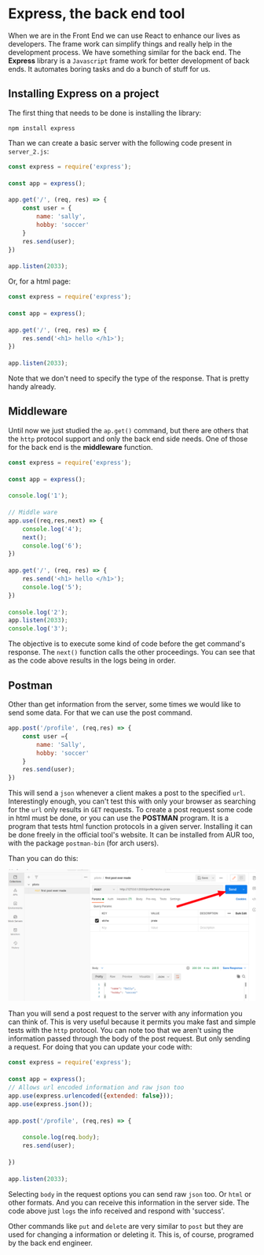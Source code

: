 # Express, the back end tool
When we are in the Front End we can use React to enhance our lives as developers. The frame work can simplify things and really help in the development process. We have something similar for the back end. The **Express** library is a `Javascript` frame work for better development of back ends. It automates boring tasks and do a bunch of stuff for us.

## Installing Express on a project
The first thing that needs to be done is installing the library:

```
npm install express
```

Than we can create a basic server with the following code present in `server_2.js`:

```javascript
const express = require('express');

const app = express();

app.get('/', (req, res) => {
	const user = {
		name: 'sally',
		hobby: 'soccer'
	}
	res.send(user);
})

app.listen(2033);
```

Or, for a html page:

```javascript
const express = require('express');

const app = express();

app.get('/', (req, res) => {
	res.send('<h1> hello </h1>');
})

app.listen(2033);
```
Note that we don't need to specify the type of the response. That is pretty handy already.

## Middleware
Until now we just studied the `ap.get()` command, but there are others that the `http` protocol support and only the back end side needs.
One of those for the back end is the **middleware** function.

```javascript
const express = require('express');

const app = express();

console.log('1');

// Middle ware
app.use((req,res,next) => {
	console.log('4');
	next();
	console.log('6');
})

app.get('/', (req, res) => {
	res.send('<h1> hello </h1>');
	console.log('5');
})

console.log('2');
app.listen(2033);
console.log('3');
```
The objective is to execute some kind of code before the get command's response. The `next()` function calls the other proceedings. You can see that as the code above results in the logs being in order.

## Postman
Other than get information from the server, some times we would like to send some data. For that we can use the post command.
```javascript
app.post('/profile', (req,res) => {
	const user ={
		name: 'Sally',
		hobby: 'soccer'
	}
	res.send(user);
})
```
This will send a `json` whenever a client makes a post to the specified `url`. Interestingly enough, you can't test this with only your browser as searching for the `url` only results in `GET` requests. To create a post request some code in html must be done, or you can use the **POSTMAN** program. It is a program that tests html function protocols in a given server. Installing it can be done freely in the official tool's website. It can be installed from AUR too, with the package `postman-bin` (for arch users).

Than you can do this:

![](./image_1.png)

Than you will send a post request to the server with any information you can think of. This is very useful because it permits you make fast and simple tests with the `http` protocol. You can note too that we aren't using the information passed through the body of the post request. But only sending a request. For doing that you can update your code with:


```javascript
const express = require('express');

const app = express();
// Allows url encoded information and raw json too
app.use(express.urlencoded({extended: false}));
app.use(express.json());

app.post('/profile', (req,res) => {
	
	console.log(req.body);
	res.send(user);

})

app.listen(2033);
```

Selecting `body` in the request options you can send raw `json` too. Or `html` or other formats. And you can receive this information in the server side. The code above just `logs` the info received and respond with 'success'.

Other commands like `put` and `delete` are very similar to `post` but they are used for changing a information or deleting it. This is, of course, programed by the back end engineer.


